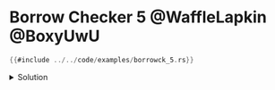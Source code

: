 # Borrow Checker 5 @WaffleLapkin @BoxyUwU

```rust
{{#include ../../code/examples/borrowck_5.rs}}
```

<details>
<summary>Solution</summary>

```
{{#include ../../code/examples/stderr/borrowck_5.stderr}}
```

This error is the limitation of the current borrow checker.
Because `v` is returned from the function, the lifetime of the reference returned from the first `get_mut` is inferred to be "until the end of the function". The current borrow checker does not understand that the `None` variant does not contain the lifetime, so after the `if` the reference does not need to be kept alive (there is no reference).

This is a very famous example which is fixed by the next implementation of the borrow checker, [polonius](https://github.com/rust-lang/polonius).

</details>
